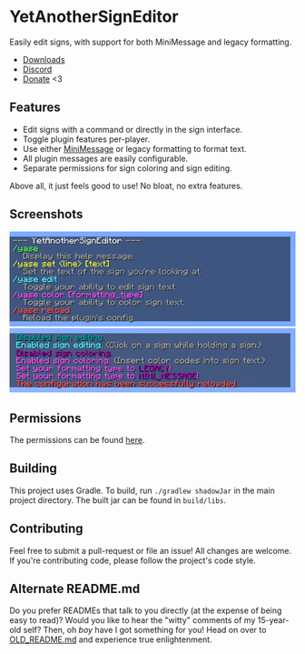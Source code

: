# YetAnotherSignEditor
Easily edit signs, with support for both MiniMessage and legacy formatting.

* [Downloads](https://github.com/TehBrian/YetAnotherSignEditor/releases/latest)
* [Discord](https://chat.tehbrian.xyz)
* [Donate](https://github.com/sponsors/TehBrian) <3

## Features

- Edit signs with a command or directly in the sign interface.
- Toggle plugin features per-player.
- Use either [MiniMessage][MiniMessage] or legacy formatting to format text.
- All plugin messages are easily configurable.
- Separate permissions for sign coloring and sign editing.

Above all, it just feels good to use! No bloat, no extra features.

[MiniMessage]: https://docs.adventure.kyori.net/minimessage.html

## Screenshots
![help menu](images/help-menu.png)
![commands](images/commands.png)

## Permissions
The permissions can be found [here][plugin.yml].

[plugin.yml]: https://github.com/TehBrian/YetAnotherSignEditor/blob/master/src/main/resources/plugin.yml

## Building
This project uses Gradle. To build, run `./gradlew shadowJar` in the main
project directory. The built jar can be found in `build/libs`.

## Contributing
Feel free to submit a pull-request or file an issue! All changes are welcome. If
you're contributing code, please follow the project's code style.

## Alternate README.md
Do you prefer READMEs that talk to you directly (at the expense of being easy to
read)? Would you like to hear the "witty" comments of my 15-year-old self? Then,
oh *boy* have I got something for you! Head on over
to [OLD_README.md](OLD_README.md) and experience true enlightenment.
